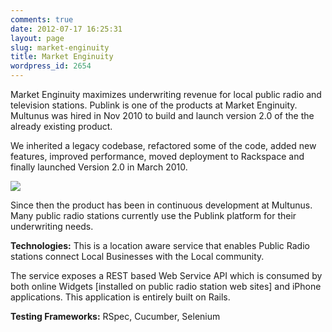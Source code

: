```yaml
---
comments: true
date: 2012-07-17 16:25:31
layout: page
slug: market-enginuity
title: Market Enginuity
wordpress_id: 2654
---
```


Market Enginuity maximizes underwriting revenue for local public radio and television stations.  Publink is one of the products at Market Enginuity. Multunus was hired in Nov 2010 to build and launch version 2.0 of the the already existing product.
  

We inherited a legacy codebase, refactored some of the code, added new features, improved performance, moved deployment to Rackspace  and finally launched Version 2.0 in March 2010.
  




![](/wp-content/uploads/screenshots/publink.png)



  

Since then the product has been in continuous development at Multunus. Many public radio stations currently use the Publink platform for their underwriting needs.
  

**Technologies:** This is a location aware service that enables Public Radio stations connect Local Businesses with the Local community. 
  

The service exposes a REST based Web Service API which is consumed by both online Widgets [installed on public radio station web sites] and iPhone applications. This application is entirely built on Rails.
  

**Testing Frameworks:** RSpec, Cucumber, Selenium
